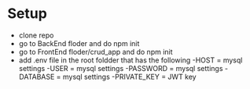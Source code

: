 # Setup
- clone repo
- go to BackEnd floder and do npm init
- go to FrontEnd floder/crud_app and do npm init
- add .env file in the root foldder that has the following
    -HOST = mysql settings
    -USER = mysql settings
    -PASSWORD = mysql settings
    -DATABASE = mysql settings
    -PRIVATE_KEY = JWT key
